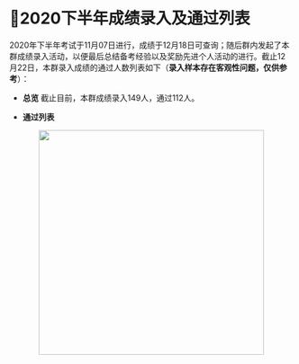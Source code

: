 ﻿# :clap:2020下半年成绩录入及通过列表

2020年下半年考试于11月07日进行，成绩于12月18日可查询；随后群内发起了本群成绩录入活动，以便最后总结备考经验以及奖励先进个人活动的进行。截止12月22日，本群录入成绩的通过人数列表如下（**录入样本存在客观性问题，仅供参考**）： 

- **总览**
截止目前，本群成绩录入149人，通过112人。

- **通过列表**
<div align="center">
 <kbd>
 <img src="https://raw.githubusercontent.com/xxlllq/system_architect/master/群通过率/2020下半年/及格人数.png" width=400 />
 </kbd> 
 </div>

